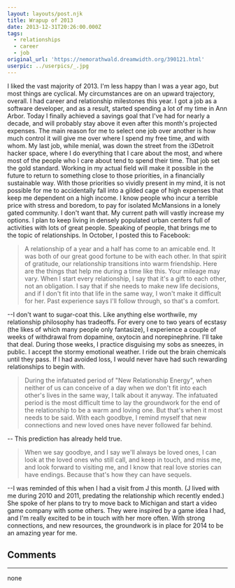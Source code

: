 ```yaml
---
layout: layouts/post.njk
title: Wrapup of 2013
date: 2013-12-31T20:26:00.000Z
tags:
  - relationships
  - career
  - job
original_url: 'https://nemorathwald.dreamwidth.org/390121.html'
userpic: ../userpics/_.jpg
---
```

I liked the vast majority of 2013. I'm less happy than I was a year ago, but most things are cyclical. My circumstances are on an upward trajectory, overall. I had career and relationship milestones this year. I got a job as a software developer, and as a result, started spending a lot of my time in Ann Arbor. Today I finally achieved a savings goal that I've had for nearly a decade, and will probably stay above it even after this month's projected expenses. The main reason for me to select one job over another is how much control it will give me over where I spend my free time, and with whom. My last job, while menial, was down the street from the i3Detroit hacker space, where I do everything that I care about the most, and where most of the people who I care about tend to spend their time. That job set the gold standard. Working in my actual field will make it possible in the future to return to something close to those priorities, in a financially sustainable way. With those priorities so vividly present in my mind, it is not possible for me to accidentally fall into a gilded cage of high expenses that keep me dependent on a high income. I know people who incur a terrible price with stress and boredom, to pay for isolated McMansions in a lonely gated community. I don't want that. My current path will vastly increase my options. I plan to keep living in densely populated urban centers full of activities with lots of great people. Speaking of people, that brings me to the topic of relationships. In October, I posted this to Facebook:

> A relationship of a year and a half has come to an amicable end. It was both of our great good fortune to be with each other. In that spirit of gratitude, our relationship transitions into warm friendship. Here are the things that help me during a time like this. Your mileage may vary. When I start every relationship, I say that it's a gift to each other, not an obligation. I say that if she needs to make new life decisions, and if I don't fit into that life in the same way, I won't make it difficult for her. Past experience says I'll follow through, so that's a comfort.

\--I don't want to sugar-coat this. Like anything else worthwile, my relationship philosophy has tradeoffs. For every one to two years of ecstasy (the likes of which many people only fantasize), I experience a couple of weeks of withdrawal from dopamine, oxytocin and norepinephrine. I'll take that deal. During those weeks, I practice disguising my sobs as sneezes, in public. I accept the stormy emotional weather. I ride out the brain chemicals until they pass. If I had avoided loss, I would never have had such rewarding relationships to begin with.

> During the infatuated period of "New Relationship Energy", when neither of us can conceive of a day when we don't fit into each other's lives in the same way, I talk about it anyway. The infatuated period is the most difficult time to lay the groundwork for the end of the relationship to be a warm and loving one. But that's when it most needs to be said. With each goodbye, I remind myself that new connections and new loved ones have never followed far behind.

\-- This prediction has already held true. 

> When we say goodbye, and I say we'll always be loved ones, I can look at the loved ones who still call, and keep in touch, and miss me, and look forward to visiting me, and I know that real love stories can have endings. Because that's how they can have sequels.

\--I was reminded of this when I had a visit from J this month. (J lived with me during 2010 and 2011, predating the relationship which recently ended.) She spoke of her plans to try to move back to Michigan and start a video game company with some others. They were inspired by a game idea I had, and I'm really excited to be in touch with her more often. With strong connections, and new resources, the groundwork is in place for 2014 to be an amazing year for me.

## Comments

---

none
